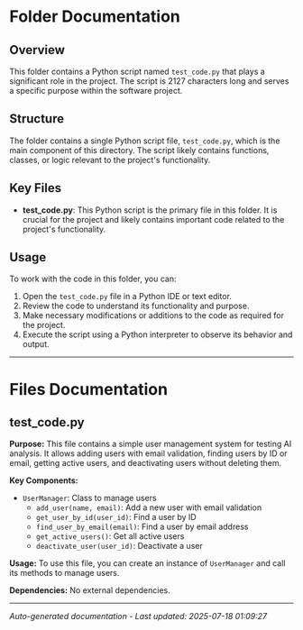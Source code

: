 # Folder Documentation

## Overview
This folder contains a Python script named `test_code.py` that plays a significant role in the project. The script is 2127 characters long and serves a specific purpose within the software project.

## Structure
The folder contains a single Python script file, `test_code.py`, which is the main component of this directory. The script likely contains functions, classes, or logic relevant to the project's functionality.

## Key Files
- **test_code.py**: This Python script is the primary file in this folder. It is crucial for the project and likely contains important code related to the project's functionality.

## Usage
To work with the code in this folder, you can:
1. Open the `test_code.py` file in a Python IDE or text editor.
2. Review the code to understand its functionality and purpose.
3. Make necessary modifications or additions to the code as required for the project.
4. Execute the script using a Python interpreter to observe its behavior and output.

---

# Files Documentation

## test_code.py

**Purpose:** This file contains a simple user management system for testing AI analysis. It allows adding users with email validation, finding users by ID or email, getting active users, and deactivating users without deleting them.

**Key Components:**
- `UserManager`: Class to manage users
  - `add_user(name, email)`: Add a new user with email validation
  - `get_user_by_id(user_id)`: Find a user by ID
  - `find_user_by_email(email)`: Find a user by email address
  - `get_active_users()`: Get all active users
  - `deactivate_user(user_id)`: Deactivate a user

**Usage:** To use this file, you can create an instance of `UserManager` and call its methods to manage users.

**Dependencies:** No external dependencies.

---
*Auto-generated documentation - Last updated: 2025-07-18 01:09:27*

